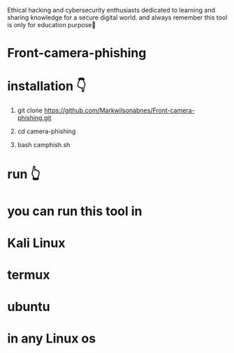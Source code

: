 Ethical hacking and cybersecurity enthusiasts dedicated to learning and sharing knowledge for a secure digital world. and always remember this tool is only for education purpose🐧

# Front-camera-phishing

# installation 👇

1. git clone https://github.com/Markwilsonabnes/Front-camera-phishing.git

2. cd camera-phishing

3. bash camphish.sh

# run 👆

# you can run this tool in 

# Kali Linux
# termux
# ubuntu
# in any Linux os
